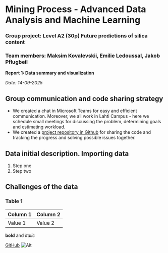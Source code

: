 # Mining Process - Advanced Data Analysis and Machine Learning 
### Group project: Level A2 (30p) Future predictions of silica content
### Team members: Maksim Kovalevskii, Emilie Ledoussal, Jakob Pflugbeil 

**Report 1: Data summary and visualization** 

*Date: 14-09-2025*
## Group communication and code sharing strategy
- We created a chat in Microsoft Teams for easy and efficient communication. Moreover, we all work in Lahti Campus - here we schedule small meetings for discussing the problem, determining goals and estimating workload. 
- We created a [project repository in Github](https://github.com/EmiliLed/Advanced-Data-Analysis-Mining-Project) for sharing the code and tracking the progress and solving possible issues together. 

## Data initial description. Importing data
1. Step one
2. Step two

## Challenges of the data

### Table 1  
| Column 1 | Column 2 |
|----------|----------|
| Value 1  | Value 2  |

**bold** and *italic*

[GitHub](https://github.com)
![Alt](image.png)
